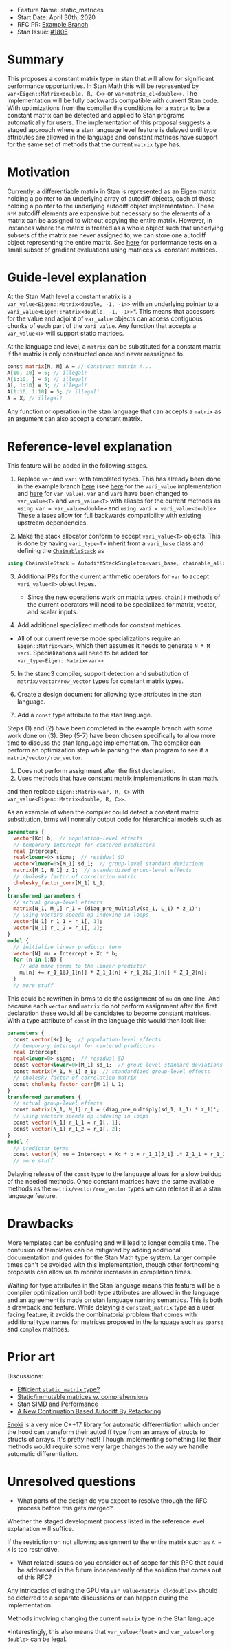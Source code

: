 - Feature Name: static_matrices
- Start Date: April 30th, 2020
- RFC PR: [Example Branch](https://github.com/stan-dev/math/compare/feature/var-template)
- Stan Issue: [#1805](https://github.com/stan-dev/math/issues/1805)

# Summary
[summary]: #summary

This proposes a constant matrix type in stan that will allow for significant performance opportunities. In Stan Math this will be represented by `var<Eigen::Matrix<double, R, C>>` or `var<matrix_cl<double>>`. The implementation will be fully backwards compatible with current Stan code. With optimizations from the compiler the conditions for a `matrix` to be a constant matrix can be detected and applied to Stan programs automatically for users. The implementation of this proposal suggests a staged approach where a stan language level feature is delayed until type attributes are allowed in the language and constant matrices have support for the same set of methods that the current `matrix` type has.

# Motivation
[motivation]: #motivation

Currently, a differentiable matrix in Stan is represented as an Eigen matrix holding a pointer to an underlying array of autodiff objects, each of those holding a pointer to the underlying autodiff object implementation. These `N*M` autodiff elements are expensive but necessary so the elements of a matrix can be assigned to without copying the entire matrix. However, in instances where the matrix is treated as a whole object such that underlying subsets of the matrix are never assigned to, we can store one autodiff object representing the entire matrix. See [here](https://github.com/stan-dev/design-docs/pull/21#issuecomment-625352581) for performance tests on a small subset of gradient evaluations using matrices vs. constant matrices.

# Guide-level explanation
[guide-level-explanation]: #guide-level-explanation

At the Stan Math level a constant matrix is a `var_value<Eigen::Matrix<double, -1, -1>>` with an underlying pointer to a `vari_value<Eigen::Matrix<double, -1, -1>>`\*.  This means that accessors for the value and adjoint of `var_value` objects can access contiguous chunks of each part of the `vari_value`. Any function that accepts a `var_value<T>` will support static matrices.

At the language and level, a `matrix` can be substituted for a constant matrix if the matrix is only constructed once and never reassigned to.

```stan
const matrix[N, M] A = // Construct matrix A...
A[10, 10] = 5; // illegal!
A[1:10, ] = 5; // illegal!
A[, 1:10] = 5; // illegal!
A[1:10, 1:10] = 5; // illegal!
A = X; // illegal!
```

Any function or operation in the stan language that can accepts a `matrix` as an argument can also accept a constant matrix.


# Reference-level explanation
[reference-level-explanation]: #reference-level-explanation

This feature will be added in the following stages.

1. Replace `var` and `vari` with templated types. This has already been done in the example branch [here](https://github.com/stan-dev/math/compare/feature/var-template) (see [here](https://github.com/stan-dev/math/blob/d2967fe2bf6e0d4729d67a714ef40d95d907b18b/stan/math/rev/core/vari.hpp) for the `vari_value` implementation and [here](https://github.com/stan-dev/math/blob/d2967fe2bf6e0d4729d67a714ef40d95d907b18b/stan/math/rev/core/var.hpp) for `var_value`). `var` and `vari` have been changed to `var_value<T>` and `vari_value<T>` with aliases for the current methods as `using var = var_value<double>` and `using vari = vari_value<double>`. These aliases allow for full backwards compatibility with existing upstream dependencies.

2. Make the stack allocator conform to accept `vari_value<T>` objects. This is done by having `vari_type<T>` inherit from a `vari_base` class and defining the [`ChainableStack`](https://github.com/stan-dev/math/blob/d2967fe2bf6e0d4729d67a714ef40d95d907b18b/stan/math/rev/core/chainablestack.hpp) as

```cpp
using ChainableStack = AutodiffStackSingleton<vari_base, chainable_alloc>;
```

3. Additional PRs for the current arithmetic operators for `var` to accept `vari_value<T>` object types.
   - Since the new operations work on matrix types, `chain()` methods of the current operators will need to be specialized for matrix, vector, and scalar inputs.

4. Add additional specialized methods for constant matrices.
 - All of our current reverse mode specializations require an `Eigen::Matrix<var>`, which then assumes it needs to generate `N * M` `vari`. Specializations will need to be added for `var_type<Eigen::Matrix<var>>`

5. In the stanc3 compiler, support detection and substitution of `matrix/vector/row_vector` types for constant matrix types.

6. Create a design document for allowing type attributes in the stan language.

7. Add a `const` type attribute to the stan language.

Steps (1) and (2) have been completed in the example branch with some work done on (3). Step (5-7) have been chosen specifically to allow more time to discuss the stan language implementation. The compiler can perform an optimization step while parsing the stan program to see if a `matrix/vector/row_vector`:

1. Does not perform assignment after the first declaration.
2. Uses methods that have constant matrix implementations in stan math.

and then replace `Eigen::Matrix<var, R, C>` with `var_value<Eigen::Matrix<double, R, C>>`.

As an example of when the compiler could detect a constant matrix substitution, brms will normally output code for hierarchical models such as

```stan
parameters {
  vector[Kc] b;  // population-level effects
  // temporary intercept for centered predictors
  real Intercept;
  real<lower=0> sigma;  // residual SD
  vector<lower=0>[M_1] sd_1;  // group-level standard deviations
  matrix[M_1, N_1] z_1;  // standardized group-level effects
  // cholesky factor of correlation matrix
  cholesky_factor_corr[M_1] L_1;
}
transformed parameters {
  // actual group-level effects
  matrix[N_1, M_1] r_1 = (diag_pre_multiply(sd_1, L_1) * z_1)';
  // using vectors speeds up indexing in loops
  vector[N_1] r_1_1 = r_1[, 1];
  vector[N_1] r_1_2 = r_1[, 2];
}
model {
  // initialize linear predictor term
  vector[N] mu = Intercept + Xc * b;
  for (n in 1:N) {
    // add more terms to the linear predictor
    mu[n] += r_1_1[J_1[n]] * Z_1_1[n] + r_1_2[J_1[n]] * Z_1_2[n];
  }
  // more stuff
```

This could be rewritten in brms to do the assignment of `mu` on one line. And because each `vector` and `matrix` do not perform assignment after the first declaration these would all be candidates to become constant matrices. With a type attribute of `const` in the language this would then look like:

```stan
parameters {
  const vector[Kc] b;  // population-level effects
  // temporary intercept for centered predictors
  real Intercept;
  real<lower=0> sigma;  // residual SD
  const vector<lower=0>[M_1] sd_1;  // group-level standard deviations
  const matrix[M_1, N_1] z_1;  // standardized group-level effects
  // cholesky factor of correlation matrix
  const cholesky_factor_corr[M_1] L_1;
}
transformed parameters {
  // actual group-level effects
  const matrix[N_1, M_1] r_1 = (diag_pre_multiply(sd_1, L_1) * z_1)';
  // using vectors speeds up indexing in loops
  const vector[N_1] r_1_1 = r_1[, 1];
  const vector[N_1] r_1_2 = r_1[, 2];
}
model {
  // predictor terms
  const vector[N] mu = Intercept + Xc * b + r_1_1[J_1] .* Z_1_1 + r_1_2[J_1] * Z_1_2;
  // more stuff
```


Delaying release of the `const` type to the language allows for a slow buildup of the needed methods. Once constant matrices have the same available methods as the `matrix/vector/row_vector` types we can release it as a stan language feature.

# Drawbacks
[drawbacks]: #drawbacks

More templates can be confusing and will lead to longer compile time. The confusion of templates can be mitigated by adding additional documentation and guides for the Stan Math type system. Larger compile times can't be avoided with this implementation, though other forthcoming proposals can allow us to monitor increases in compilation times.

Waiting for type attributes in the Stan language means this feature will be a compiler optimization until both type attributes are allowed in the language and an agreement is made on stan language naming semantics. This is both a drawback and feature. While delaying a `constant_matrix` type as a user facing feature, it avoids the combinatorial problem that comes with additional type names for matrices proposed in the language such as `sparse` and `complex` matrices.

# Prior art
[prior-art]: #prior-art

Discussions:
 - [Efficient `static_matrix` type?](https://discourse.mc-stan.org/t/efficient-static-matrix-type/2136)
 - [Static/immutable matrices w. comprehensions](https://discourse.mc-stan.org/t/static-immutable-matrices-w-comprehensions/12641)
 - [Stan SIMD and Performance](https://discourse.mc-stan.org/t/stan-simd-performance/10488/11)
 - [A New Continuation Based Autodiff By Refactoring](https://discourse.mc-stan.org/t/a-new-continuation-based-autodiff-by-refactoring/5037/2)

[Enoki](https://github.com/mitsuba-renderer/enoki) is a very nice C++17 library for automatic differentiation which under the hood can transform their autodiff type from an arrays of structs to structs of arrays. It's pretty neat! Though implementing something like their methods would require some very large changes to the way we handle automatic differentiation.

# Unresolved questions
[unresolved-questions]: #unresolved-questions

- What parts of the design do you expect to resolve through the RFC process before this gets merged?

Whether the staged development process listed in the reference level explanation will suffice.

If the restriction on not allowing assignment to the entire matrix such as `A = X` is too restrictive.

- What related issues do you consider out of scope for this RFC that could be addressed in the future independently of the solution that comes out of this RFC?

Any intricacies of using the GPU via `var_value<matrix_cl<double>>` should be deferred to a separate discussions or can happen during the implementation.

Methods involving changing the current `matrix` type in the Stan language

*Interestingly, this also means that `var_value<float>` and `var_value<long double>` can be legal.
